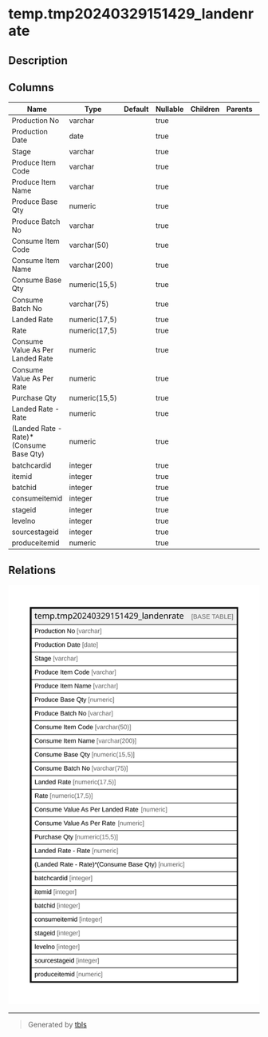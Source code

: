 # temp.tmp20240329151429_landenrate

## Description

## Columns

| Name | Type | Default | Nullable | Children | Parents | Comment |
| ---- | ---- | ------- | -------- | -------- | ------- | ------- |
| Production No | varchar |  | true |  |  |  |
| Production Date | date |  | true |  |  |  |
| Stage | varchar |  | true |  |  |  |
| Produce Item Code | varchar |  | true |  |  |  |
| Produce Item Name | varchar |  | true |  |  |  |
| Produce Base Qty | numeric |  | true |  |  |  |
| Produce Batch No | varchar |  | true |  |  |  |
| Consume Item Code | varchar(50) |  | true |  |  |  |
| Consume Item Name | varchar(200) |  | true |  |  |  |
| Consume Base Qty | numeric(15,5) |  | true |  |  |  |
| Consume Batch No | varchar(75) |  | true |  |  |  |
| Landed Rate | numeric(17,5) |  | true |  |  |  |
| Rate | numeric(17,5) |  | true |  |  |  |
| Consume Value As Per Landed Rate | numeric |  | true |  |  |  |
| Consume Value As Per Rate | numeric |  | true |  |  |  |
| Purchase Qty | numeric(15,5) |  | true |  |  |  |
| Landed Rate - Rate | numeric |  | true |  |  |  |
| (Landed Rate - Rate)*(Consume Base Qty) | numeric |  | true |  |  |  |
| batchcardid | integer |  | true |  |  |  |
| itemid | integer |  | true |  |  |  |
| batchid | integer |  | true |  |  |  |
| consumeitemid | integer |  | true |  |  |  |
| stageid | integer |  | true |  |  |  |
| levelno | integer |  | true |  |  |  |
| sourcestageid | integer |  | true |  |  |  |
| produceitemid | numeric |  | true |  |  |  |

## Relations

![er](temp.tmp20240329151429_landenrate.svg)

---

> Generated by [tbls](https://github.com/k1LoW/tbls)

